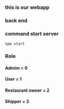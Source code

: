 ### this is our webapp

### back end

### command start server

```
npm start
```

### Role

#### Admim = 0

#### User = 1

#### Restaurant owner = 2

#### Shipper = 3
